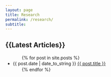 ```yaml
---
layout: page
title: Research
permalink: /research/
subtitle: 
---
```


<h2>{{Latest Articles}}</h2>
<ul>
　　{% for post in site.posts %}
　　　　<li>{{ post.date | date_to_string }} <a href="{{ site.baseurl }}{{ post.url }}">{{ post.title }}</a></li>
　　{% endfor %}
</ul>








